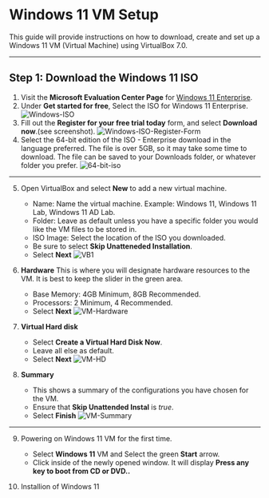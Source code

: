 # Windows 11 VM Setup
This guide will provide instructions on how to download, create and set up a Windows 11 VM (Virtual Machine) using VirtualBox 7.0.

---

## Step 1: Download the Windows 11 ISO
1. Visit the **Microsoft Evaluation Center Page** for [Windows 11 Enterprise](https://www.microsoft.com/en-us/evalcenter/evaluate-windows-11-enterprise).
2. Under **Get started for free**, Select the ISO for Windows 11 Enterprise.
   ![Windows-ISO](https://github.com/user-attachments/assets/615dc9dd-e5bf-47d8-8183-26eadf9d12df)
3. Fill out the **Register for your free trial today** form, and select **Download now**.(see screenshot).
   ![Windows-ISO-Register-Form](https://github.com/user-attachments/assets/e820aed7-cf49-4ee9-bfc9-515f1259ef1d)
4. Select the 64-bit edition of the ISO - Enterprise download in the language preferred.  The file is over 5GB, so it may take some time to download.  The file can be saved to your Downloads folder, or whatever folder you prefer.
   ![64-bit-iso](https://github.com/user-attachments/assets/2d52c3f8-e102-4845-ae43-f7cb56715d46)

---

5. Open VirtualBox and select **New** to add a new virtual machine.

   - Name: Name the virtual machine.  Example:  Windows 11, Windows 11 Lab, Windows 11 AD Lab.
   - Folder: Leave as default unless you have a specific folder you would like the VM files to be stored in.
   - ISO Image: Select the location of the ISO you downloaded.
   - Be sure to select **Skip Unatteneded Installation**.
   - Select **Next**
    ![VB1](https://github.com/user-attachments/assets/bde219a6-778c-46e0-bc01-800540ec519e)
6. **Hardware**  This is where you will designate hardware resources to the VM.  It is best to keep the slider in the green area.

   - Base Memory: 4GB Minimum, 8GB Recommended.
   - Processors: 2 Minimum, 4 Recommended.
   - Select **Next**
   ![VM-Hardware](https://github.com/user-attachments/assets/5aac47d3-4e29-41b1-b53c-c1598cedfa38)
7. **Virtual Hard disk**

   - Select **Create a Virtual Hard Disk Now**.
   - Leave all else as default.
   - Select **Next**
   ![VM-HD](https://github.com/user-attachments/assets/e1c91087-1614-4a97-8b1c-ccda854c2b49)
8. **Summary**

   - This shows a summary of the configurations you have chosen for the VM.
   - Ensure that **Skip Unattended Instal** is *true*.
   - Select **Finish**
   ![VM-Summary](https://github.com/user-attachments/assets/09b5c35a-3b43-4275-99b2-ce61377f391e)

---

9. Powering on Windows 11 VM for the first time.

    - Select **Windows 11** VM and Select the green **Start** arrow.
    - Click inside of the newly opened window.  It will display **Press any key to boot from CD or DVD..**

10. Installion of Windows 11      

